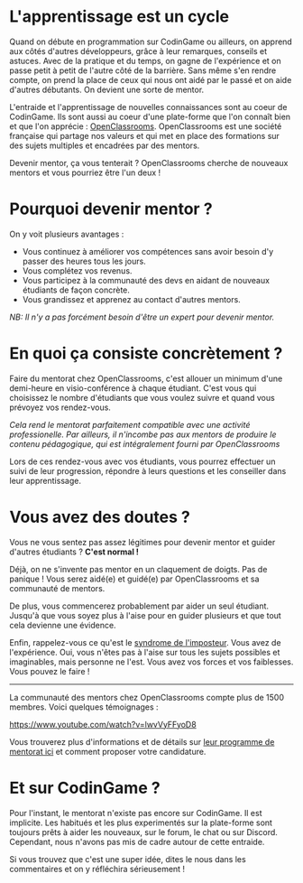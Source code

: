 # L'apprentissage est un cycle

Quand on débute en programmation sur CodinGame ou ailleurs, on apprend aux côtés d'autres développeurs, grâce à leur remarques, conseils et astuces.
Avec de la pratique et du temps, on gagne de l'expérience et on passe petit à petit de l'autre côté de la barrière.
Sans même s'en rendre compte, on prend la place de ceux qui nous ont aidé par le passé et on aide d'autres débutants. On devient une sorte de mentor.

L'entraide et l'apprentissage de nouvelles connaissances sont au coeur de CodinGame.
Ils sont aussi au coeur d'une plate-forme que l'on connaît bien et que l'on apprécie : [OpenClassrooms](https://openclassrooms.com/fr/).
OpenClassrooms est une société française qui partage nos valeurs et qui met en place des formations sur des sujets multiples et encadrées par des mentors.

Devenir mentor, ça vous tenterait ? OpenClassrooms cherche de nouveaux mentors et vous pourriez être l'un deux !

# Pourquoi devenir mentor ?

On y voit plusieurs avantages :

- Vous continuez à améliorer vos compétences sans avoir besoin d'y passer des heures tous les jours.
- Vous complétez vos revenus.
- Vous participez à la communauté des devs en aidant de nouveaux étudiants de façon concrète.
- Vous grandissez et apprenez au contact d'autres mentors.

*NB: Il n'y a pas forcément besoin d'être un expert pour devenir mentor.*

# En quoi ça consiste concrètement ?

Faire du mentorat chez OpenClassrooms, c'est allouer un minimum d'une demi-heure en visio-conférence à chaque étudiant.
C'est vous qui choisissez le nombre d'étudiants que vous voulez suivre et quand vous prévoyez vos rendez-vous.

*Cela rend le mentorat parfaitement compatible avec une activité professionelle. Par ailleurs, il n'incombe pas aux mentors de produire le contenu pédagogique, qui est intégralement fourni par OpenClassrooms*

Lors de ces rendez-vous avec vos étudiants, vous pourrez effectuer un suivi de leur progression, répondre à leurs questions et les conseiller dans leur apprentissage.

# Vous avez des doutes ?

Vous ne vous sentez pas assez légitimes pour devenir mentor et guider d'autres étudiants ?
**C'est normal !** 

Déjà, on ne s'invente pas mentor en un claquement de doigts. Pas de panique !
Vous serez aidé(e) et guidé(e) par OpenClassrooms et sa communauté de mentors.

De plus, vous commencerez probablement par aider un seul étudiant.
Jusqu'à que vous soyez plus à l'aise pour en guider plusieurs et que tout cela devienne une évidence.

Enfin, rappelez-vous ce qu'est le [syndrome de l'imposteur](https://fr.wikipedia.org/wiki/Syndrome_de_l'imposteur). Vous avez de l'expérience.
Oui, vous n'êtes pas à l'aise sur tous les sujets possibles et imaginables, mais personne ne l'est. Vous avez vos forces et vos faiblesses.
Vous pouvez le faire !

------

La communauté des mentors chez OpenClassrooms compte plus de 1500 membres. Voici quelques témoignages :

https://www.youtube.com/watch?v=lwvVyFFyoD8

Vous trouverez plus d'informations et de détails sur [leur programme de mentorat ici](https://mentor.openclassrooms.com/o/mentor-developpement-web?source=CodinGame) et comment proposer votre candidature.

# Et sur CodinGame ?

Pour l'instant, le mentorat n'existe pas encore sur CodinGame. Il est implicite.
Les habitués et les plus experimentés sur la plate-forme sont toujours prêts à aider les nouveaux, sur le forum, le chat ou sur Discord.
Cependant, nous n'avons pas mis de cadre autour de cette entraide.

Si vous trouvez que c'est une super idée, dites le nous dans les commentaires et on y réfléchira sérieusement !

